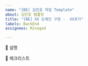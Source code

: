 ```yaml
---
name: "[BE] 김민호 작업 Template"
about: 김민호 탬플릿
title: "[BE] XX 도메인 구현 -  XX추가"
labels: BackEnd
assignees: Minogod

---
```


💁 설명


📑 체크리스트
